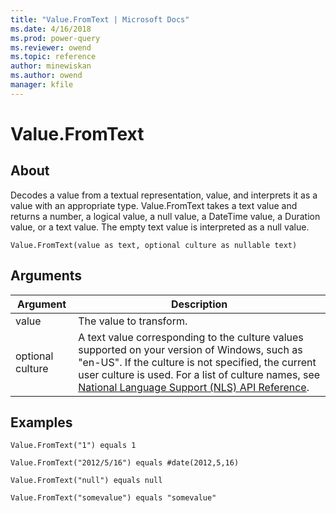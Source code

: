 ```yaml
---
title: "Value.FromText | Microsoft Docs"
ms.date: 4/16/2018
ms.prod: power-query
ms.reviewer: owend
ms.topic: reference
author: minewiskan
ms.author: owend
manager: kfile
---
```

# Value.FromText

  
## About  
Decodes a value from a textual representation, value, and interprets it as a value with an appropriate type. Value.FromText takes a text value and returns a number, a logical value, a null value, a DateTime value, a Duration value, or a text value. The empty text value is interpreted as a null value.  
  
```  
Value.FromText(value as text, optional culture as nullable text)  
```  
  
## Arguments  
  
|Argument|Description|  
|------------|---------------|  
|value|The value to transform.|  
|optional culture|A text value corresponding to the culture values supported on your version of Windows, such as "en-US". If the culture is not specified, the current user culture is used. For a list of culture names, see [National Language Support (NLS) API Reference](https://msdn.microsoft.com/en-us/goglobal/bb896001.aspx).|  
  
## Examples  
  
```  
Value.FromText("1") equals 1  
```  
  
```  
Value.FromText("2012/5/16") equals #date(2012,5,16)  
```  
  
```  
Value.FromText("null") equals null  
```  
  
```  
Value.FromText("somevalue") equals "somevalue"  
```  
